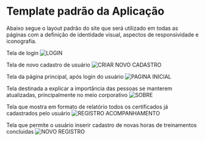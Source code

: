 # Template padrão da Aplicação

Abaixo segue o layout padrão do site que será utilizado em todas as páginas com a definição de identidade visual, aspectos de responsividade e iconografia.

Tela de login
![LOGIN](https://github.com/ICEI-PUC-Minas-PMV-ADS/pmv-ads-2023-2-e1-proj-web-t7-controle-de-horas-de-treinamento/assets/145286942/2b51d16d-a85d-4f81-ac70-a74dc82afc3a)

Tela de novo cadastro de usuário
![CRIAR NOVO CADASTRO](https://github.com/ICEI-PUC-Minas-PMV-ADS/pmv-ads-2023-2-e1-proj-web-t7-controle-de-horas-de-treinamento/assets/145286942/3a45448a-f925-47e7-b888-b05dba0a9f2d)

Tela da página principal, após login do usuário
![PAGINA INICIAL](https://github.com/ICEI-PUC-Minas-PMV-ADS/pmv-ads-2023-2-e1-proj-web-t7-controle-de-horas-de-treinamento/assets/145286942/827674a3-a641-4e2e-9249-d42b2a29a583)

Tela destinada a explicar a importância das pessoas se manterem atualizadas, principalmente no meio corporativo
![SOBRE](https://github.com/ICEI-PUC-Minas-PMV-ADS/pmv-ads-2023-2-e1-proj-web-t7-controle-de-horas-de-treinamento/assets/145286942/3c4e177a-b3f6-48bd-8876-274e4eee1978)

Tela que mostra em formato de relatório todos os certificados já cadastrados pelo usuário
![REGISTRO ACOMPANHAMENTO](https://github.com/ICEI-PUC-Minas-PMV-ADS/pmv-ads-2023-2-e1-proj-web-t7-controle-de-horas-de-treinamento/assets/145286942/9a9e4b06-c068-4d06-8f59-9ba8c5b22650)

Tela que permite o usuário inserir cadastro de novas horas de treinamentos concluidas
![NOVO REGISTRO](https://github.com/ICEI-PUC-Minas-PMV-ADS/pmv-ads-2023-2-e1-proj-web-t7-controle-de-horas-de-treinamento/assets/145286942/1ac7ac2a-0f5d-45c8-a006-d1da983942b4)
